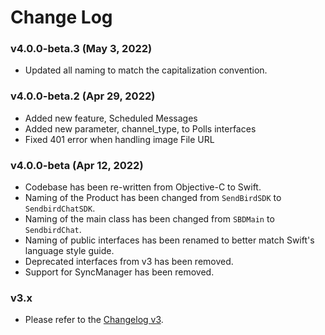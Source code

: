 # Change Log

<!--PLACEHOLDER-->

### v4.0.0-beta.3 (May 3, 2022)
- Updated all naming to match the capitalization convention.

### v4.0.0-beta.2 (Apr 29, 2022)
- Added new feature, Scheduled Messages
- Added new parameter, channel_type, to Polls interfaces
- Fixed 401 error when handling image File URL

### v4.0.0-beta (Apr 12, 2022)
- Codebase has been re-written from Objective-C to Swift.
- Naming of the Product has been changed from `SendBirdSDK` to `SendbirdChatSDK`.
- Naming of the main class has been changed from `SBDMain` to `SendbirdChat`.
- Naming of public interfaces has been renamed to better match Swift's language style guide.
- Deprecated interfaces from v3 has been removed.
- Support for SyncManager has been removed. 

### v3.x 
- Please refer to the [Changelog v3](https://github.com/sendbird/sendbird-ios-framework/blob/master/CHANGELOG.md). 
